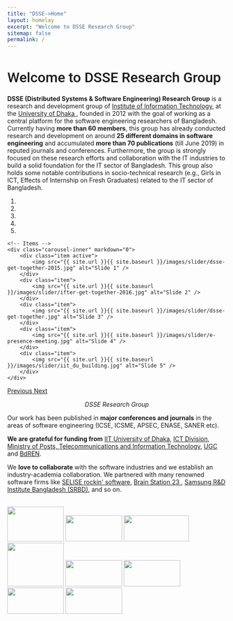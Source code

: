```yaml
---
title: "DSSE->Home"
layout: homelay
excerpt: "Welcome to DSSE Research Group"
sitemap: false
permalink: /
---
```


<h1 style="font-family: 'Roboto', sans-serif; font-weight: 500; font-size: 32px;">Welcome to DSSE Research Group</h1>

<b>DSSE (Distributed Systems & Software Engineering) Research Group</b> is a research and development group of <a href="http://www.iit.du.ac.bd/" target="_blank"> Institute of Information Technology</a>, at the <a href="https://du.ac.bd/" target="_blank"> University of Dhaka </a>, founded in 2012 with the goal of working as a central platform for the software engineering researchers of Bangladesh. Currently having **more than 60 members**, this group has already conducted research and development on around **25 different domains in software engineering** and accumulated **more than 70 publications** (till June 2019) in reputed journals and conferences. Furthermore, the group is strongly focused on these research efforts and collaboration with the IT industries to build a solid foundation for the IT sector of Bangladesh. This group also holds some notable contributions in socio-technical research (e.g., Girls in ICT, Effects of Internship on Fresh Graduates) related to the IT sector of Bangladesh.

<div markdown="0" id="carousel" class="carousel slide" data-ride="carousel" data-interval="5000" data-pause="hover" >
    <!-- Menu -->
    <ol class="carousel-indicators">
        <li data-target="#carousel" data-slide-to="0" class="active"></li>
        <li data-target="#carousel" data-slide-to="1"></li>
        <li data-target="#carousel" data-slide-to="2"></li>
        <li data-target="#carousel" data-slide-to="3"></li>
        <li data-target="#carousel" data-slide-to="4"></li>
    </ol>

    <!-- Items -->
    <div class="carousel-inner" markdown="0">
        <div class="item active">
            <img src="{{ site.url }}{{ site.baseurl }}/images/slider/dsse-get-together-2015.jpg" alt="Slide 1" />
        </div>
        <div class="item">
            <img src="{{ site.url }}{{ site.baseurl }}/images/slider/ifter-get-together-2016.jpg" alt="Slide 2" />
        </div>
		<div class="item">
            <img src="{{ site.url }}{{ site.baseurl }}/images/slider/dsse-get-together.jpg" alt="Slide 3" />
        </div>
		<div class="item">
            <img src="{{ site.url }}{{ site.baseurl }}/images/slider/e-presence-meeting.jpg" alt="Slide 4" />
        </div>
		<div class="item">
            <img src="{{ site.url }}{{ site.baseurl }}/images/slider/iit_du_building.jpg" alt="Slide 5" />
        </div>
    </div>
  <a class="left carousel-control" href="#carousel" role="button" data-slide="prev">
    <span class="glyphicon glyphicon-chevron-left" aria-hidden="true"></span>
    <span class="sr-only">Previous</span>
  </a>
  <a class="right carousel-control" href="#carousel" role="button" data-slide="next">
    <span class="glyphicon glyphicon-chevron-right" aria-hidden="true"></span>
    <span class="sr-only">Next</span>
  </a>
</div>

<p style="text-align:center"><i>DSSE Research Group</i></p>

Our work has been published in **major conferences and journals** in the areas of software engineering (ICSE, ICSME, APSEC, ENASE, SANER etc).

**We are grateful for funding from** [IIT University of Dhaka](http://www.iit.du.ac.bd/), [ICT Division](https://ictd.gov.bd/), [ Ministry of Posts, Telecommunications and Information Technology](https://ptd.gov.bd/), [UGC](http://www.ugc.gov.bd/) and [BdREN](https://www.bdren.net.bd/).

We **love to collaborate** with the software industries and we establish an industry-academia collaboration. We partnered with many renowned software firms like 
<a href="https://selise.ch/"  target="_blank"> SELISE rockin' software</a>, <a href="https://brainstation-23.com/"  target="_blank"> Brain Station 23 </a>, <a href="https://research.samsung.com/srbd"  target="_blank"> Samsung R&D Institute Bangladesh (SRBD)</a>, and so on. 

<br>
<div class="w-100">
  <a href="http://dsse.github.io/" target="_blank"><img src="{{ site.url }}{{ site.baseurl }}/images/logo/logo_dsse.png" width="130px" height="80px"></a>
  <a href="http://www.iit.du.ac.bd/" target="_blank"><img src="{{ site.url }}{{ site.baseurl }}/images/logo/logo_iit_du.png" width="130px" height="60px"></a>
  <a href="https://ictd.gov.bd/" target="_blank"><img src="{{ site.url }}{{ site.baseurl }}/images/logo/logo_ict_division.png" width="150px" height="60px"></a>
  <a href="http://www.ugc.gov.bd/" target="_blank"><img src="{{ site.url }}{{ site.baseurl }}/images/logo/logo_ugc.jpg" width="130px" height="100px"></a>
  <a href="https://www.bdren.net.bd/" target="_blank"><img src="{{ site.url }}{{ site.baseurl }}/images/logo/logo_bdren.png" width="130px" height="60px"></a> 
  <a href="https://selise.ch/" target="_blank"><img src="{{ site.url }}{{ site.baseurl }}/images/logo/logo_selise.png" width="130px" height="60px"></a>
  <a href="https://research.samsung.com/srbd" target="_blank"><img src="{{ site.url }}{{ site.baseurl }}/images/logo/logo_srbd.png" width="130px" height="60px"></a>
  <a href="https://brainstation-23.com/" target="_blank"><img src="{{ site.url }}{{ site.baseurl }}/images/logo/logo_brain_station_23.jpg" width="130px" height="60px"></a>
  
</div>
